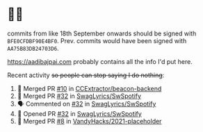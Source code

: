 # 👋🏻
<!--
**aadibajpai/aadibajpai** is a ✨ _special_ ✨ repository because its `README.md` (this file) appears on your GitHub profile.
-->
commits from like 18th September onwards should be signed with `BFE0CFDBF90E4BF0`. Prev. commits would have been signed with `AA75B83DB24703D6`.

https://aadibajpai.com probably contains all the info I'd put here.

Recent activity ~~so people can stop saying I do nothing~~:
<!--START_SECTION:activity-->
1. 🎉 Merged PR [#10](https://github.com/CCExtractor/beacon-backend/pull/10) in [CCExtractor/beacon-backend](https://github.com/CCExtractor/beacon-backend)
2. 🎉 Merged PR [#32](https://github.com/SwagLyrics/SwSpotify/pull/32) in [SwagLyrics/SwSpotify](https://github.com/SwagLyrics/SwSpotify)
3. 🗣 Commented on [#32](https://github.com/SwagLyrics/SwSpotify/issues/32) in [SwagLyrics/SwSpotify](https://github.com/SwagLyrics/SwSpotify)
4. 💪 Opened PR [#32](https://github.com/SwagLyrics/SwSpotify/pull/32) in [SwagLyrics/SwSpotify](https://github.com/SwagLyrics/SwSpotify)
5. 🎉 Merged PR [#8](https://github.com/VandyHacks/2021-placeholder/pull/8) in [VandyHacks/2021-placeholder](https://github.com/VandyHacks/2021-placeholder)
<!--END_SECTION:activity-->
